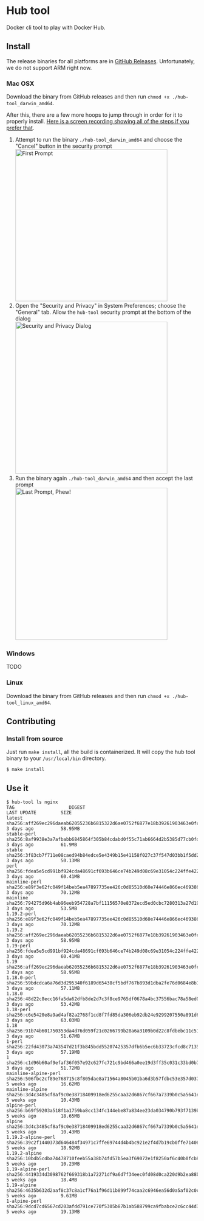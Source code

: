 # Hub tool
Docker cli tool to play with Docker Hub.

## Install

The release binaries for all platforms are in [GitHub
Releases](https://github.com/docker/hub-tool/releases). Unfortunately, we do not
support ARM right now.

### Mac OSX
Download the binary from GitHub releases and then run `chmod +x ./hub-tool_darwin_amd64`.

After this, there are a few more hoops to jump through in order for it to
properly install. [Here is a screen recording showing all of the steps if you prefer that](https://github.com/ingshtrom/hub-tool/blob/osx-install-screencast/media/osx_install.mp4).

1. Attempt to run the binary `./hub-tool_darwin_amd64` and choose the "Cancel"
   button in the security prompt
   <br />
   <img alt="First Prompt" src="https://github.com/ingshtrom/hub-tool/blob/osx-install-screencast/media/osx_install_first_prompt.png" width="400" />
2. Open the "Security and Privacy" in System Preferences; choose the "General" tab. Allow the
   `hub-tool` security prompt at the bottom of the dialog
   <br />
   <img alt="Security and Privacy Dialog" src="https://github.com/ingshtrom/hub-tool/blob/osx-install-screencast/media/osx_install_security_and_privacy.png" width="400" />
3. Run the binary again `./hub-tool_darwin_amd64` and then accept the last
   prompt
   <br />
   <img alt="Last Prompt, Phew!" src="https://github.com/ingshtrom/hub-tool/blob/osx-install-screencast/media/osx_install_last_prompt.png" width="400" />

### Windows
TODO

### Linux
Download the binary from GitHub releases and then run `chmod +x ./hub-tool_linux_amd64`.


## Contributing

### Install from source
Just run `make install`, all the build is containerized. It will copy the hub tool binary to your
`/usr/local/bin` directory.
```shell script
$ make install
```

## Use it

```shell script
$ hub-tool ls nginx
TAG                    DIGEST                                                                    LAST UPDATE         SIZE
latest                 sha256:aff269ec296daeab62055236b6815322d6ae0752f6877e18b39261903463e0fc   3 days ago          58.95MB
stable-perl            sha256:8af9938e3a7afbabb6845864f305b84cdabd0f55c71ab6664d2b5385d77cb0fd   3 days ago          61.9MB
stable                 sha256:3f83cb7f711e08caed94b84edce5e4349b15e41158f027c37f547d03bb1f5dd2   3 days ago          50.13MB
perl                   sha256:fdea5e5cd991bf924cda48691cf693b646ce74b249d08c69e31054c224ffe422   3 days ago          60.41MB
mainline-perl          sha256:e89f3e62fc049f14beb5ea47897735ee426c0d85510d60e74446e866ec469386   3 days ago          70.12MB
mainline               sha256:794275d96b4ab96eeb954728a7bf11156570e8372ecd5ed0cbc7280313a27d19   3 days ago          53.5MB
1.19.2-perl            sha256:e89f3e62fc049f14beb5ea47897735ee426c0d85510d60e74446e866ec469386   3 days ago          70.12MB
1.19.2                 sha256:aff269ec296daeab62055236b6815322d6ae0752f6877e18b39261903463e0fc   3 days ago          58.95MB
1.19-perl              sha256:fdea5e5cd991bf924cda48691cf693b646ce74b249d08c69e31054c224ffe422   3 days ago          60.41MB
1.19                   sha256:aff269ec296daeab62055236b6815322d6ae0752f6877e18b39261903463e0fc   3 days ago          58.95MB
1.18.0-perl            sha256:59bdcdca6a76d3d295340f6189d65438cf5bdf767b893d1dba2fe76d0684e8b1   3 days ago          57.11MB
1.18.0                 sha256:48d22c8ecc16fa5da62dfb8de2d7c3f8ce9765df0678a4bc37556bac78a58ed0   3 days ago          53.42MB
1.18-perl              sha256:c6e5420e8a9ad4af82a2768f1cd8f7fd85da306eb92db24e9299207550a891d6   3 days ago          63.03MB
1.18                   sha256:91b74b601750353da4d76d059f21c0266799b28a6a3109b0d22c8fdbebc11c51   3 days ago          51.67MB
1-perl                 sha256:22fd43073a743547d21f3b845bdd55207425357dfb6b5ec6b33723cfcd8c7135   3 days ago          57.19MB
1                      sha256:c1d96b60af9efaf36f057e92c627fc721c9bd466a0ee19d3ff35c031c33bd0b7   3 days ago          51.72MB
mainline-alpine-perl   sha256:506fbc2cf89e768715c8f805dae8a71564a8045b01ba6d3b57fdbc53e357d037   5 weeks ago         16.62MB
mainline-alpine        sha256:3d4c3485cf8af9c0e38718409918ed6255caa32d6867cf667a7339b0c5a5641e   5 weeks ago         10.43MB
alpine-perl            sha256:b69f59203a518f1a1759ba8cc134fc144ebe87a834ee23da034790b793f7139b   5 weeks ago         18.65MB
alpine                 sha256:3d4c3485cf8af9c0e38718409918ed6255caa32d6867cf667a7339b0c5a5641e   5 weeks ago         10.43MB
1.19.2-alpine-perl     sha256:39c2f1440373d646484f34971c7ffe69744d4b4bc921e2f4d7b19cb0ffe71406   5 weeks ago         18.92MB
1.19.2-alpine          sha256:10bdb5cdba74478710feeb55a38b74fd57b5ea3f69072e1f8250af6c40b0fcb8   5 weeks ago         10.23MB
1.19-alpine-perl       sha256:4419334d3098762f669318b1a72271df9a6d7f34eec0fd08d0ca220d9b2ea88b   5 weeks ago         18.4MB
1.19-alpine            sha256:4635b632d2aaf8c37c8a1cf76a1f96d11b899f74caa2c6946ea56d0a5af02c0c   5 weeks ago         9.61MB
1-alpine-perl          sha256:9dcd7cd6567cd203afdd791ce770f5305b87b1ab588799ca9fbabce2c6cc44d3   5 weeks ago         19.13MB
```
